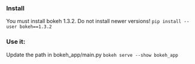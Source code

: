 ### Install
You must install bokeh 1.3.2. Do not install newer versions!
`pip install --user bokeh==1.3.2`

### Use it:
Update the path in bokeh_app/main.py
`bokeh serve --show bokeh_app`
